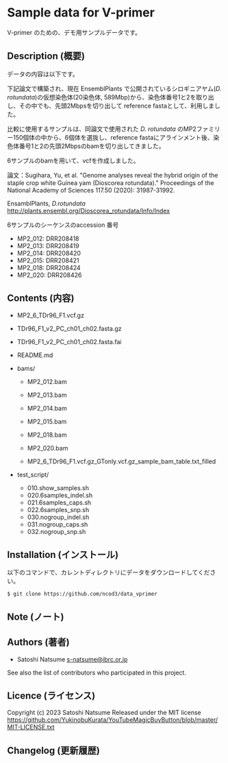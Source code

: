 # Sample data for V-primer

V-primer のための、デモ用サンプルデータです。

## Description (概要)

データの内容は以下です。

下記論文で構築され、現在 EnsemblPlants で公開されているシロギニアヤム(<em>D. rotundata</em>)の仮想染色体(20染色体, 589Mbp)から、染色体番号1と2を取り出し、その中でも、先頭2Mbpsを切り出して reference fastaとして、利用しました。

比較に使用するサンプルは、同論文で使用された <em>D. rotundata</em> のMP2ファミリー150個体の中から、6個体を選抜し、reference fastaにアラインメント後、染色体番号1と2の先頭2Mbpsのbamを切り出してきました。

6サンプルのbamを用いて、vcfを作成しました。

論文：Sugihara, Yu, et al. "Genome analyses reveal the hybrid origin of the staple crop white Guinea yam (Dioscorea rotundata)." Proceedings of the National Academy of Sciences 117.50 (2020): 31987-31992.

EnsamblPlants, <em>D.rotundata</em>
http://plants.ensembl.org/Dioscorea_rotundata/Info/Index

6サンプルのシーケンスのaccession 番号

- MP2_012: DRR208418
- MP2_013: DRR208419
- MP2_014: DRR208420
- MP2_015: DRR208421
- MP2_018: DRR208424
- MP2_020: DRR208426


## Contents (内容)

- MP2_6_TDr96_F1.vcf.gz
- TDr96_F1_v2_PC_ch01_ch02.fasta.gz
- TDr96_F1_v2_PC_ch01_ch02.fasta.fai
- README.md

- bams/
	- MP2_012.bam
	- MP2_013.bam
	- MP2_014.bam
	- MP2_015.bam
	- MP2_018.bam
	- MP2_020.bam

	- MP2_6_TDr96_F1.vcf.gz_GTonly.vcf.gz_sample_bam_table.txt_filled

- test_script/
	- 010.show_samples.sh
	- 020.6samples_indel.sh
	- 021.6samples_caps.sh
	- 022.6samples_snp.sh
	- 030.nogroup_indel.sh
	- 031.nogroup_caps.sh
	- 032.nogroup_snp.sh


## Installation (インストール)

以下のコマンドで、カレントディレクトリにデータをダウンロードしてください。

~~~
$ git clone https://github.com/ncod3/data_vprimer
~~~

## Note (ノート)

## Authors (著者)
- Satoshi Natsume s-natsume@ibrc.or.jp

See also the list of contributors who participated in this project.

## Licence (ライセンス)

Copyright (c) 2023 Satoshi Natsume
Released under the MIT license
https://github.com/YukinobuKurata/YouTubeMagicBuyButton/blob/master/MIT-LICENSE.txt

## Changelog (更新履歴)
